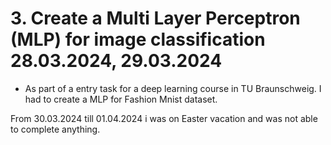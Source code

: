 # **3. Create a Multi Layer Perceptron (MLP) for image classification**  28.03.2024, 29.03.2024

- As part of a entry task for a deep learning course in TU Braunschweig. I had to create a MLP for Fashion Mnist dataset. 


From 30.03.2024 till 01.04.2024 i was on Easter vacation and was not able to complete anything. 
    
    
